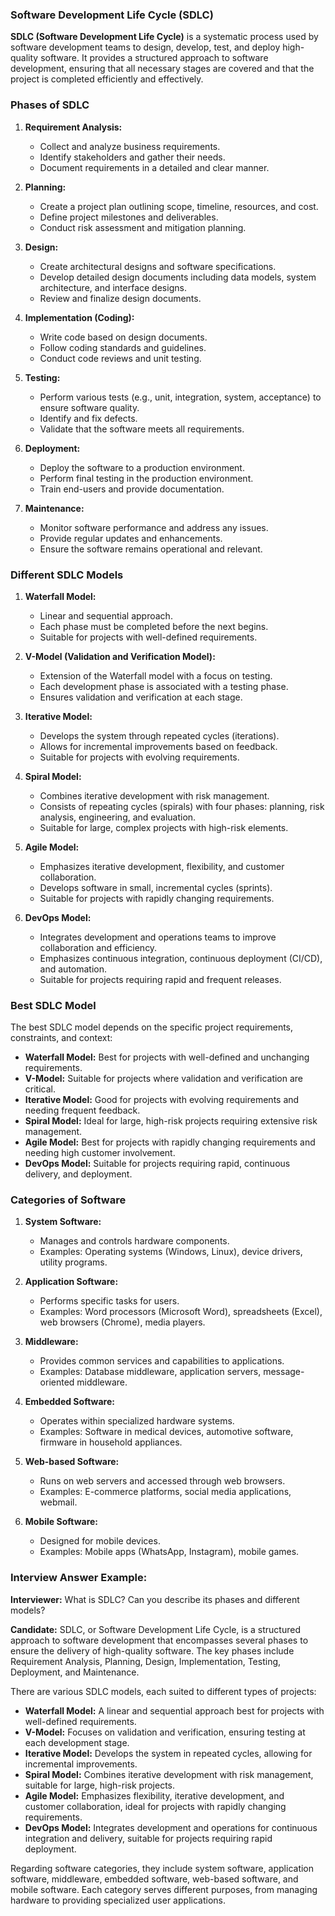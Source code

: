 ### Software Development Life Cycle (SDLC)

**SDLC (Software Development Life Cycle)** is a systematic process used by software development teams to design, develop, test, and deploy high-quality software. It provides a structured approach to software development, ensuring that all necessary stages are covered and that the project is completed efficiently and effectively.

### Phases of SDLC

1. **Requirement Analysis:**
   - Collect and analyze business requirements.
   - Identify stakeholders and gather their needs.
   - Document requirements in a detailed and clear manner.

2. **Planning:**
   - Create a project plan outlining scope, timeline, resources, and cost.
   - Define project milestones and deliverables.
   - Conduct risk assessment and mitigation planning.

3. **Design:**
   - Create architectural designs and software specifications.
   - Develop detailed design documents including data models, system architecture, and interface designs.
   - Review and finalize design documents.

4. **Implementation (Coding):**
   - Write code based on design documents.
   - Follow coding standards and guidelines.
   - Conduct code reviews and unit testing.

5. **Testing:**
   - Perform various tests (e.g., unit, integration, system, acceptance) to ensure software quality.
   - Identify and fix defects.
   - Validate that the software meets all requirements.

6. **Deployment:**
   - Deploy the software to a production environment.
   - Perform final testing in the production environment.
   - Train end-users and provide documentation.

7. **Maintenance:**
   - Monitor software performance and address any issues.
   - Provide regular updates and enhancements.
   - Ensure the software remains operational and relevant.

### Different SDLC Models

1. **Waterfall Model:**
   - Linear and sequential approach.
   - Each phase must be completed before the next begins.
   - Suitable for projects with well-defined requirements.

2. **V-Model (Validation and Verification Model):**
   - Extension of the Waterfall model with a focus on testing.
   - Each development phase is associated with a testing phase.
   - Ensures validation and verification at each stage.

3. **Iterative Model:**
   - Develops the system through repeated cycles (iterations).
   - Allows for incremental improvements based on feedback.
   - Suitable for projects with evolving requirements.

4. **Spiral Model:**
   - Combines iterative development with risk management.
   - Consists of repeating cycles (spirals) with four phases: planning, risk analysis, engineering, and evaluation.
   - Suitable for large, complex projects with high-risk elements.

5. **Agile Model:**
   - Emphasizes iterative development, flexibility, and customer collaboration.
   - Develops software in small, incremental cycles (sprints).
   - Suitable for projects with rapidly changing requirements.

6. **DevOps Model:**
   - Integrates development and operations teams to improve collaboration and efficiency.
   - Emphasizes continuous integration, continuous deployment (CI/CD), and automation.
   - Suitable for projects requiring rapid and frequent releases.

### Best SDLC Model

The best SDLC model depends on the specific project requirements, constraints, and context:

- **Waterfall Model:** Best for projects with well-defined and unchanging requirements.
- **V-Model:** Suitable for projects where validation and verification are critical.
- **Iterative Model:** Good for projects with evolving requirements and needing frequent feedback.
- **Spiral Model:** Ideal for large, high-risk projects requiring extensive risk management.
- **Agile Model:** Best for projects with rapidly changing requirements and needing high customer involvement.
- **DevOps Model:** Suitable for projects requiring rapid, continuous delivery, and deployment.

### Categories of Software

1. **System Software:**
   - Manages and controls hardware components.
   - Examples: Operating systems (Windows, Linux), device drivers, utility programs.

2. **Application Software:**
   - Performs specific tasks for users.
   - Examples: Word processors (Microsoft Word), spreadsheets (Excel), web browsers (Chrome), media players.

3. **Middleware:**
   - Provides common services and capabilities to applications.
   - Examples: Database middleware, application servers, message-oriented middleware.

4. **Embedded Software:**
   - Operates within specialized hardware systems.
   - Examples: Software in medical devices, automotive software, firmware in household appliances.

5. **Web-based Software:**
   - Runs on web servers and accessed through web browsers.
   - Examples: E-commerce platforms, social media applications, webmail.

6. **Mobile Software:**
   - Designed for mobile devices.
   - Examples: Mobile apps (WhatsApp, Instagram), mobile games.

### Interview Answer Example:

**Interviewer:** What is SDLC? Can you describe its phases and different models?

**Candidate:** SDLC, or Software Development Life Cycle, is a structured approach to software development that encompasses several phases to ensure the delivery of high-quality software. The key phases include Requirement Analysis, Planning, Design, Implementation, Testing, Deployment, and Maintenance.

There are various SDLC models, each suited to different types of projects:
- **Waterfall Model:** A linear and sequential approach best for projects with well-defined requirements.
- **V-Model:** Focuses on validation and verification, ensuring testing at each development stage.
- **Iterative Model:** Develops the system in repeated cycles, allowing for incremental improvements.
- **Spiral Model:** Combines iterative development with risk management, suitable for large, high-risk projects.
- **Agile Model:** Emphasizes flexibility, iterative development, and customer collaboration, ideal for projects with rapidly changing requirements.
- **DevOps Model:** Integrates development and operations for continuous integration and delivery, suitable for projects requiring rapid deployment.

Regarding software categories, they include system software, application software, middleware, embedded software, web-based software, and mobile software. Each category serves different purposes, from managing hardware to providing specialized user applications.
